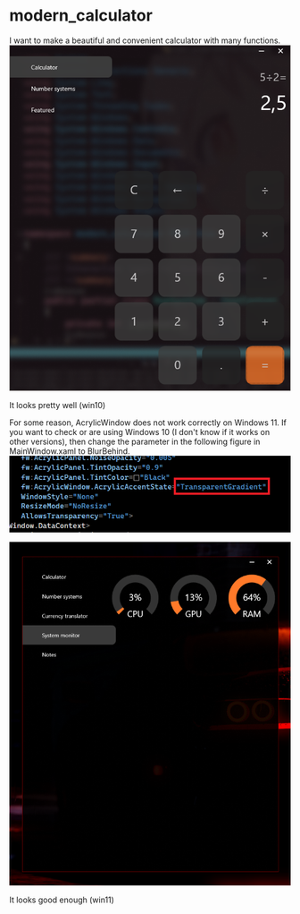 # modern_calculator
I want to make a beautiful and convenient calculator with many functions.
![alt text](./img/window.png)

It looks pretty well (win10)

For some reason, AcrylicWindow does not work correctly on Windows 11. If you want to check or are using Windows 10 (I don't know if it works on other versions), then change the parameter in the following figure in MainWindow.xaml to BlurBehind.
![alt text](./img/toBlurBehind.png)

![alt text](./img/win11.png)

It looks good enough (win11)

